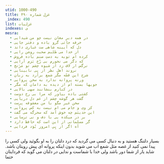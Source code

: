 ```yaml
---
utid: 1000-490
title: غزل شماره ۴۹۰
_index: 490
list: غزلیات
indexes: ی
mesra:
  - در همه دیرِ مغان نیست چو من شیدایی
  - خرقه جائی گرو باده و دفتر جایی
  - دل که آیینه شاهی ست غباری داند
  - از خدا می طلبم صحبت روشن رایی
  - کرده ام توبه به دستِ صنم باده فروش
  - که دگر می نخورم بی رُخ بَزم آرایی
  - نرگس ار لاف زد از شیوه چشم تو مَرَنج
  - نروند اهل نظر از پی نابینایی
  - شرح این قصّه مگر شمع برآرد به زبان
  - ورنه پروانه ندارد به سخن پروایی
  - جویها بسته ام از دیده به دامان که مگر
  - در کنارم بنشانند سهی بالایی
  - کشتی باده بیاور که مرا بی رخ دوست
  - گشت هر گوشه چشم از غم دل دریایی
  - سخن غیر مگو با من معشوقه پرست
  - کز وی و جام می ام نیست به کس پروایی
  - این حدیثم چه خوش آمد که سحرگه می گفت
  - بر در میکده یی با دف و نی ترسایی
  - گر مسلمانی از این است که حافظ دارد
  - آه اگر از پِیِ امروز بُوَد فردایی
---
```

بسیار دلتنگ هستید و به دنبال کسی می گردید که درد دلتان را به او بگوئید ولی کسی را پیدا نمی کنید از غصه مثل شمع اب می شوید بدون اینکه پروانه ای پیش رویتان باشد. شاید یار از شما دور باشد ولی خدا با شماست و ندایی در دلتان می گوید که فردایتان حتما

